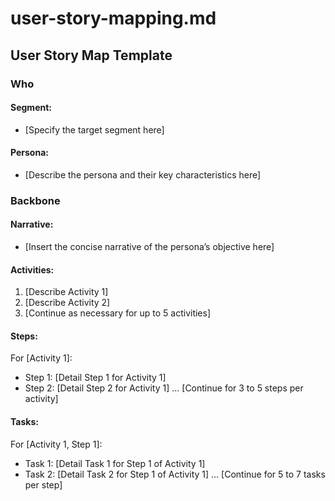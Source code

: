 # user-story-mapping.md
<!--
## Description:
Inspired by Jeff Patton's user story mapping approach, this template assists product teams in visualizing the user journey to create a shared understanding and prioritize features effectively. It presumes existing session context on segments, personas, and their narratives. If such context is lacking, the AI assistant is prompted to request it.

## Usage Note:
Optimal for Generative AI sessions preloaded with target segment, persona, and narrative insights. Should these details be absent, the AI Assistant will seek to gather them, ensuring a focused and productive user story mapping process.

## AI Assistant's Point of View:
Embody a user-centric product strategist, leveraging Jeff Patton's methodology to facilitate a detailed user story map that projects a future where user needs are met innovatively. Your guidance is crucial in breaking down the journey into actionable segments that highlight strategic priorities.

## AI Assistant's Task:
Facilitate the user story mapping by prompting for missing context, suggesting refinement, and helping detail the map with high-level activities, subsequent steps, and specific tasks. Focus on achieving a comprehensive map that illustrates a future enhanced by the proposed solution.

## Attribution:
Template adapted from Jeff Patton's user story mapping technique for AI integration by [Your Name], [Date].

## Licensing:
This document is made available under the MIT License, permitting free use, alteration, and sharing, provided the original work is aptly credited.
-->

## User Story Map Template

### Who

#### Segment:
<!-- Define the user segment targeted by this initiative. -->
- [Specify the target segment here]

#### Persona:
<!-- Provide a detailed description of the persona within this segment. -->
- [Describe the persona and their key characteristics here]

### Backbone

#### Narrative:
<!-- Outline the primary narrative or goal of the persona, framed by their jobs-to-be-done. -->
- [Insert the concise narrative of the persona’s objective here]

#### Activities:
<!-- List 3 to 5 key activities the persona engages in to fulfill the narrative's goals. -->
1. [Describe Activity 1]
2. [Describe Activity 2]
3. [Continue as necessary for up to 5 activities]

#### Steps:
<!-- For each activity, break down into 3 to 5 steps to detail how each activity is carried out. -->
For [Activity 1]:
- Step 1: [Detail Step 1 for Activity 1]
- Step 2: [Detail Step 2 for Activity 1]
... [Continue for 3 to 5 steps per activity]

#### Tasks:
<!-- For each step, enumerate 5 to 7 tasks undertaken to complete the step and thus contribute to the activity’s completion. -->
For [Activity 1, Step 1]:
- Task 1: [Detail Task 1 for Step 1 of Activity 1]
- Task 2: [Detail Task 2 for Step 1 of Activity 1]
... [Continue for 5 to 7 tasks per step]

<!-- AI Assistant's Conclusion: Summarize the completed user story map and recommend prioritizing features and improvements based on the outlined user needs and strategic goals. Prompt the user for segment, persona, and narrative if the session context is devoid of a target persona and a job-to-be-done -->
